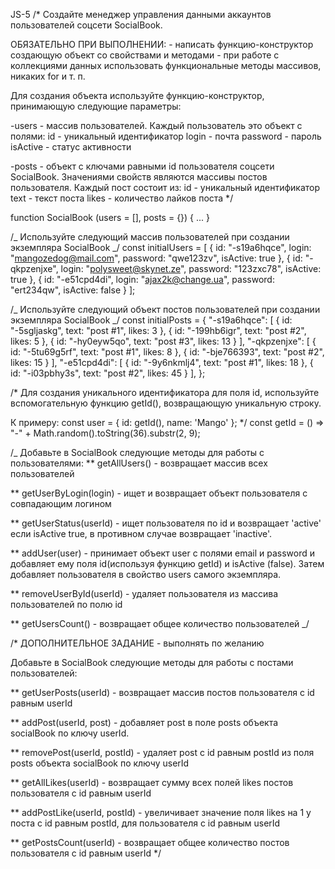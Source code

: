 JS-5
/*
Создайте менеджер управления данными аккаунтов пользователей соцсети SocialBook.

ОБЯЗАТЕЛЬНО ПРИ ВЫПОЛНЕНИИ: - написать функцию-конструктор создающую объект со свойствами и методами - при работе с коллекциями данных использовать функциональные методы массивов, никаких for и т. п.

Для создания объекта используйте функцию-конструктор, принимающую следующие параметры:

-users - массив пользователей. Каждый пользователь это объект с полями: id - уникальный идентификатор login - почта password - пароль isActive - статус активности

-posts - объект с ключами равными id пользователя соцсети SocialBook. Значениями свойств являются массивы постов пользователя. Каждый пост состоит из: id - уникальный идентификатор text - текст поста likes - количество лайков поста */

function SocialBook (users = [], posts = {}) { ... }

/_ Используйте следующий массив пользователей при создании экземпляра SocialBook _/ const initialUsers = [ { id: "-s19a6hqce", login: "mangozedog@mail.com", password: "qwe123zv", isActive: true }, { id: "-qkpzenjxe", login: "polysweet@skynet.ze", password: "123zxc78", isActive: true }, { id: "-e51cpd4di", login: "ajax2k@change.ua", password: "ert234qw", isActive: false } ];

/_ Используйте следующий объект постов пользователей при создании экземпляра SocialBook _/ const initialPosts = { "-s19a6hqce": [ { id: "-5sgljaskg", text: "post #1", likes: 3 }, { id: "-199hb6igr", text: "post #2", likes: 5 }, { id: "-hy0eyw5qo", text: "post #3", likes: 13 } ], "-qkpzenjxe": [ { id: "-5tu69g5rf", text: "post #1", likes: 8 }, { id: "-bje766393", text: "post #2", likes: 15 } ], "-e51cpd4di": [ { id: "-9y6nkmlj4", text: "post #1", likes: 18 }, { id: "-i03pbhy3s", text: "post #2", likes: 45 } ], };

/* Для создания уникального идентификатора для поля id, используйте вспомогательную функцию getId(), возвращающую уникальную строку.

К примеру: const user = { id: getId(), name: 'Mango' }; */ const getId = () => "-" + Math.random().toString(36).substr(2, 9);

/_ Добавьте в SocialBook следующие методы для работы с пользователями: ** getAllUsers() - возвращает массив всех пользователей

** getUserByLogin(login) - ищет и возвращает объект пользователя с совпадающим логином

** getUserStatus(userId) - ищет пользователя по id и возвращает 'active' если isActive true, в противном случае возвращает 'inactive'.

** addUser(user) - принимает объект user с полями email и password и добавляет ему поля id(используя функцию getId) и isActive (false). Затем добавляет пользователя в свойство users самого экземпляра.

** removeUserById(userId) - удаляет пользователя из массива пользователей по полю id

** getUsersCount() - возвращает общее количество пользователей _/

/* ДОПОЛНИТЕЛЬНОЕ ЗАДАНИЕ - выполнять по желанию

Добавьте в SocialBook следующие методы для работы с постами пользователей:

** getUserPosts(userId) - возвращает массив постов пользователя с id равным userId

** addPost(userId, post) - добавляет post в поле posts объекта socialBook по ключу userId.

** removePost(userId, postId) - удаляет post с id равным postId из поля posts объекта socialBook по ключу userId

** getAllLikes(userId) - возвращает сумму всех полей likes постов пользователя с id равным userId

** addPostLike(userId, postId) - увеличивает значение поля likes на 1 у поста с id равным postId, для пользователя с id равным userId

** getPostsCount(userId) - возвращает общее количество постов пользователя с id равным userId */
